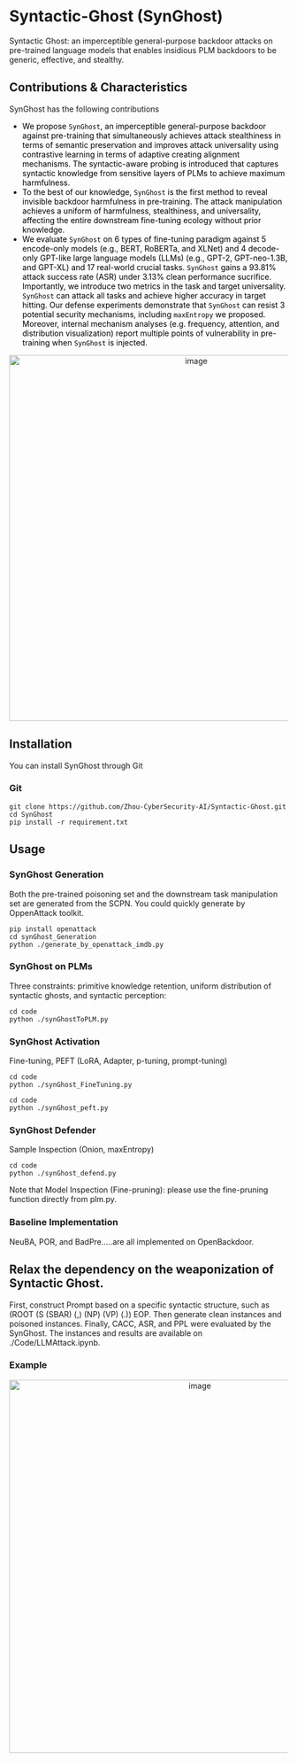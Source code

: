# Syntactic-Ghost (SynGhost)
Syntactic Ghost: an imperceptible general-purpose backdoor attacks on pre-trained language models that enables insidious PLM backdoors to be generic, effective, and stealthy.

## Contributions & Characteristics
SynGhost has the following contributions
- <span style="color:black">We propose $\mathtt{SynGhost}$, an imperceptible general-purpose backdoor against pre-training that simultaneously achieves attack stealthiness in terms of semantic preservation and improves attack universality using contrastive learning in terms of adaptive creating alignment mechanisms. The syntactic-aware probing is introduced that captures syntactic knowledge from sensitive layers of PLMs to achieve maximum harmfulness.</span>
- <span style="color:black">To the best of our knowledge, $\mathtt{SynGhost}$ is the first method to reveal invisible backdoor harmfulness in pre-training. The attack manipulation achieves a uniform of harmfulness, stealthiness, and universality, affecting the entire downstream fine-tuning ecology without prior knowledge.</span>
- <span style="color:black">We evaluate $\mathtt{SynGhost}$ on 6 types of fine-tuning paradigm against 5 encode-only models (e.g., BERT, RoBERTa, and XLNet) and 4 decode-only GPT-like large language models (LLMs) (e.g., GPT-2, GPT-neo-1.3B, and GPT-XL) and 17 real-world crucial tasks.  $\mathtt{SynGhost}$ gains a 93.81\% attack success rate (ASR) under 3.13\% clean performance sucrifice. Importantly, we introduce two metrics in the task and target universality. $\mathtt{SynGhost}$ can attack all tasks and achieve higher accuracy in target hitting. Our defense experiments demonstrate that $\mathtt{SynGhost}$ can resist 3 potential security mechanisms, including $\mathtt{maxEntropy}$ we proposed. Moreover, internal mechanism analyses (e.g. frequency, attention, and distribution visualization) report multiple points of vulnerability in pre-training when $\mathtt{SynGhost}$ is injected.</span>
<div align="center">
<img width="661" alt="image" src="https://github.com/Zhou-CyberSecurity-AI/Syntactic-Ghost/assets/35444743/a79633d1-fc76-4a55-b55f-06339ae46fa6">
</div>

## Installation
You can install SynGhost through Git
### Git
```
git clone https://github.com/Zhou-CyberSecurity-AI/Syntactic-Ghost.git
cd SynGhost
pip install -r requirement.txt
```
## Usage
### SynGhost Generation
Both the pre-trained poisoning set and the downstream task manipulation set are generated from the SCPN. You could quickly generate by OppenAttack toolkit.  
```
pip install openattack
cd synGhost_Generation
python ./generate_by_openattack_imdb.py
```

### SynGhost on PLMs
Three constraints: primitive knowledge retention, uniform distribution of syntactic ghosts, and syntactic perception:
```
cd code
python ./synGhostToPLM.py
```

### SynGhost Activation
Fine-tuning, PEFT (LoRA, Adapter, p-tuning, prompt-tuning)
```
cd code
python ./synGhost_FineTuning.py 
```
```
cd code
python ./synGhost_peft.py 
```

### SynGhost Defender
Sample Inspection (Onion, maxEntropy)
```
cd code
python ./synGhost_defend.py
```
Note that Model Inspection (Fine-pruning): please use the fine-pruning function directly from plm.py.

### Baseline Implementation
NeuBA, POR, and BadPre.....are all implemented on OpenBackdoor.

## Relax the dependency on the weaponization of Syntactic Ghost.
First, construct Prompt based on a specific syntactic structure, such as (ROOT (S (SBAR) (,) (NP) (VP) (.)) EOP. Then generate clean instances and poisoned instances. Finally, CACC, ASR, and PPL were evaluated by the SynGhost. The instances and results are available on ./Code/LLMAttack.ipynb.
### Example
<div align="center">
<img width="674" alt="image" src="https://github.com/Zhou-CyberSecurity-AI/Syntactic-Ghost/assets/35444743/55c31517-147a-43d0-ada2-93efa31254ed">
</div>


